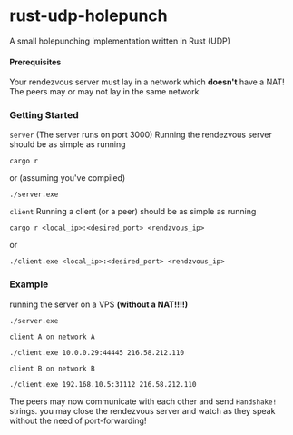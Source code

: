 # rust-udp-holepunch
A small holepunching implementation written in Rust (UDP)

#### Prerequisites
Your rendezvous server must lay in a network which **doesn't** have a NAT!
The peers may or may not lay in the same network

### Getting Started
`server`
(The server runs on port 3000)
Running the rendezvous server should be as simple as running
```
cargo r
```
or (assuming you've compiled)
```
./server.exe
```

`client`
Running a client (or a peer) should be as simple as running
```
cargo r <local_ip>:<desired_port> <rendzvous_ip>
```
or 
```
./client.exe <local_ip>:<desired_port> <rendzvous_ip>
```

### Example
running the server on a VPS **(without a NAT!!!!)**
```
./server.exe
```

`client A on network A`
```
./client.exe 10.0.0.29:44445 216.58.212.110
```

`client B on network B`
```
./client.exe 192.168.10.5:31112 216.58.212.110
```

The peers may now communicate with each other and send `Handshake!` strings.
you may close the rendezvous server and watch as they speak without the need of port-forwarding!
